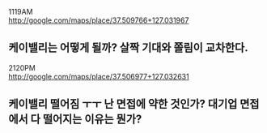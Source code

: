 1119AM  
http://google.com/maps/place/37.509766+127.031967  
  
케이밸리는 어떻게 될까?
살짝 기대와 쫄림이 교차한다.
----------
  
2120PM  
http://google.com/maps/place/37.506977+127.032631  
  
케이밸리 떨어짐 ㅜㅜ
난 면접에 약한 것인가?
대기업 면접에서 다 떨어지는 이유는 뭔가?
----------
  